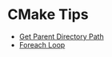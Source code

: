 # CMake Tips

- [Get Parent Directory Path](./get_parent_dir.md)
- [Foreach Loop](./foreach_loop_cmake.md) 